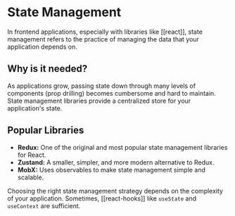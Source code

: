 # State Management

In frontend applications, especially with libraries like [[react]], state management refers to the practice of managing the data that your application depends on.

## Why is it needed?

As applications grow, passing state down through many levels of components (prop drilling) becomes cumbersome and hard to maintain. State management libraries provide a centralized store for your application's state.

## Popular Libraries

- **Redux:** One of the original and most popular state management libraries for React.
- **Zustand:** A smaller, simpler, and more modern alternative to Redux.
- **MobX:** Uses observables to make state management simple and scalable.

Choosing the right state management strategy depends on the complexity of your application. Sometimes, [[react-hooks]] like `useState` and `useContext` are sufficient.

